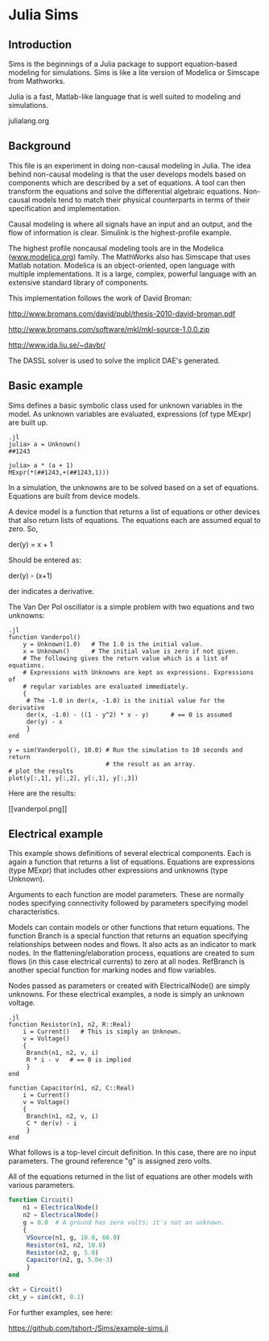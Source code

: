 

Julia Sims
==========
Introduction
------------

Sims is the beginnings of a Julia package to support
equation-based modeling for simulations. Sims is like a lite
version of Modelica or Simscape from Mathworks.

Julia is a fast, Matlab-like language that is well suited to
modeling and simulations.

julialang.org

Background
----------

This file is an experiment in doing non-causal modeling in Julia.
The idea behind non-causal modeling is that the user develops models
based on components which are described by a set of equations. A
tool can then transform the equations and solve the differential
algebraic equations. Non-causal models tend to match their physical
counterparts in terms of their specification and implementation.

Causal modeling is where all signals have an input and an output,
and the flow of information is clear. Simulink is the
highest-profile example.

The highest profile noncausal modeling tools are in the Modelica
(www.modelica.org) family. The MathWorks also has Simscape that uses
Matlab notation. Modelica is an object-oriented, open language with
multiple implementations. It is a large, complex, powerful language
with an extensive standard library of components.

This implementation follows the work of David Broman:

  http://www.bromans.com/david/publ/thesis-2010-david-broman.pdf
  
  http://www.bromans.com/software/mkl/mkl-source-1.0.0.zip
  
  http://www.ida.liu.se/~davbr/

The DASSL solver is used to solve the implicit DAE's generated.
    
Basic example
-------------

Sims defines a basic symbolic class used for unknown variables in
the model. As unknown variables are evaluated, expressions (of
type MExpr) are built up.

    .jl
    julia> a = Unknown()
    ##1243

    julia> a * (a + 1)
    MExpr(*(##1243,+(##1243,1)))

In a simulation, the unknowns are to be solved based on a set of
equations. Equations are built from device models. 

A device model is a function that returns a list of equations or
other devices that also return lists of equations. The equations
each are assumed equal to zero. So,

   der(y) = x + 1
   
Should be entered as:

   der(y) - (x+1)

der indicates a derivative.

The Van Der Pol oscillator is a simple problem with two equations
and two unknowns:

    .jl
    function Vanderpol()
        y = Unknown(1.0)   # The 1.0 is the initial value.
        x = Unknown()      # The initial value is zero if not given.
        # The following gives the return value which is a list of equations.
        # Expressions with Unknowns are kept as expressions. Expressions of
        # regular variables are evaluated immediately.
        {
         # The -1.0 in der(x, -1.0) is the initial value for the derivative 
         der(x, -1.0) - ((1 - y^2) * x - y)      # == 0 is assumed
         der(y) - x
         }
    end
    
    y = sim(Vanderpol(), 10.0) # Run the simulation to 10 seconds and return
                               # the result as an array.
    # plot the results
    plot(y[:,1], y[:,2], y[:,1], y[:,3])

Here are the results:

[[vanderpol.png]]

Electrical example
------------------

This example shows
definitions of several electrical components. Each is again a
function that returns a list of equations. Equations are
expressions (type MExpr) that includes other expressions and
unknowns (type Unknown).

Arguments to each function are model parameters. These are normally
nodes specifying connectivity followed by parameters specifying
model characteristics.

Models can contain models or other functions that return equations.
The function Branch is a special function that returns an equation
specifying relationships between nodes and flows. It also acts as an
indicator to mark nodes. In the flattening/elaboration process, equations are
created to sum flows (in this case electrical currents) to zero at
all nodes. RefBranch is another special function for marking nodes
and flow variables.

Nodes passed as parameters or created with ElectricalNode() are
simply unknowns. For these electrical examples, a node is simply an
unknown voltage.
 
    
    .jl
    function Resistor(n1, n2, R::Real) 
        i = Current()   # This is simply an Unknown. 
        v = Voltage()
        {
         Branch(n1, n2, v, i)
         R * i - v   # == 0 is implied
         }
    end
    
    function Capacitor(n1, n2, C::Real) 
        i = Current()
        v = Voltage()
        {
         Branch(n1, n2, v, i)
         C * der(v) - i     
         }
    end

What follows is a top-level circuit definition. In this case,
there are no input parameters. The ground reference "g" is
assigned zero volts.

All of the equations returned in the list of equations are other
models with various parameters.
   
``` t.jl
function Circuit()
    n1 = ElectricalNode()
    n2 = ElectricalNode()
    g = 0.0  # A ground has zero volts; it's not an unknown.
    {
     VSource(n1, g, 10.0, 60.0)
     Resistor(n1, n2, 10.0)
     Resistor(n2, g, 5.0)
     Capacitor(n2, g, 5.0e-3)
     }
end

ckt = Circuit()
ckt_y = sim(ckt, 0.1)  
```

For further examples, see here:
    
https://github.com/tshort-/Sims/example-sims.jl


    

